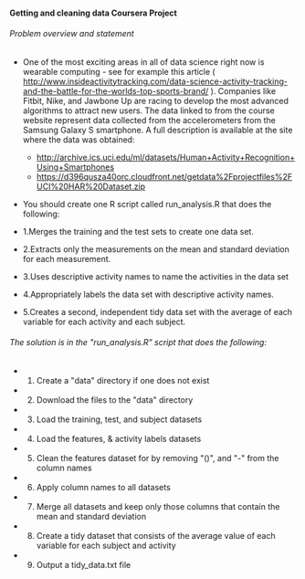 #### Getting and cleaning data Coursera Project

###### Problem overview and statement
- One of the most exciting areas in all of data science right now is wearable computing - see for example this article ( http://www.insideactivitytracking.com/data-science-activity-tracking-and-the-battle-for-the-worlds-top-sports-brand/ ). Companies like Fitbit, Nike, and Jawbone Up are racing to develop the most advanced algorithms to attract new users. The data linked to from the course website represent data collected from the accelerometers from the Samsung Galaxy S smartphone. A full description is available at the site where the data was obtained:
  - http://archive.ics.uci.edu/ml/datasets/Human+Activity+Recognition+Using+Smartphones 
  - https://d396qusza40orc.cloudfront.net/getdata%2Fprojectfiles%2FUCI%20HAR%20Dataset.zip 
  
- You should create one R script called run_analysis.R that does the following:
-   1.Merges the training and the test sets to create one data set.
-   2.Extracts only the measurements on the mean and standard deviation for each measurement. 
-   3.Uses descriptive activity names to name the activities in the data set
-   4.Appropriately labels the data set with descriptive activity names. 
-   5.Creates a second, independent tidy data set with the average of each variable for each activity and each subject. 

###### The solution is in the "run_analysis.R" script that does the following:
- 1. Create a "data" directory if one does not exist
- 2. Download the files to the "data" directory
- 3. Load the training, test, and subject datasets
- 4. Load the features, & activity labels datasets
- 5. Clean the features dataset for by removing "()", and "-" from the column names
- 6. Apply column names to all datasets
- 7. Merge all datasets and keep only those columns that contain the mean and standard deviation
- 8. Create a tidy dataset that consists of the average value of each variable for each subject and activity
- 9. Output a tidy_data.txt file
